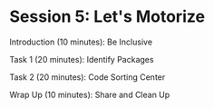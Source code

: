 # Session 5: Let's Motorize

Introduction (10 minutes): Be Inclusive

Task 1 (20 minutes): Identify Packages

Task 2 (20 minutes): Code Sorting Center

Wrap Up (10 minutes): Share and Clean Up
